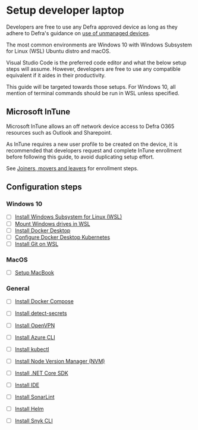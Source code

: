 # Setup developer laptop
Developers are free to use any Defra approved device as long as they adhere to Defra's guidance on [use of unmanaged devices](https://github.com/DEFRA/software-development-standards/blob/master/guides/unmanaged_devices.md). 

The most common environments are Windows 10 with Windows Subsystem for Linux (WSL) Ubuntu distro and macOS.

Visual Studio Code is the preferred code editor and what the below setup steps will assume.  However, developers are free to use any compatible equivalent if it aides in their productivity.

This guide will be targeted towards those setups. For Windows 10, all mention of terminal commands should be run in WSL unless specified.

## Microsoft InTune
Microsoft InTune allows an off network device access to Defra O365 resources such as Outlook and Sharepoint.

As InTune requires a new user profile to be created on the device, it is recommended that developers request and complete InTune enrollment before following this guide, to avoid duplicating setup effort.

See [Joiners, movers and leavers](../jlm.md) for enrollment steps.

## Configuration steps
### Windows 10
- [ ] [Install Windows Subsystem for Linux (WSL)](install-wsl.md)
- [ ] [Mount Windows drives in WSL](mount-windows-drives-in-wsl.md)
- [ ] [Install Docker Desktop](install-docker-desktop.md)
- [ ] [Configure Docker Desktop Kubernetes](configure-docker-desktop-kubernetes.md)
- [ ] [Install Git on WSL](install-git-on-wsl.md)

### MacOS
- [ ] [Setup MacBook](setup-macbook.md)

### General
- [ ] [Install Docker Compose](install-docker-compose.md)
- [ ] [Install detect-secrets](install-detect-secrets.md)
- [ ] [Install OpenVPN](install-openvpn.md)
- [ ] [Install Azure CLI](install-azure-cli.md)
- [ ] [Install kubectl](install-kubectl.md)
- [ ] [Install Node Version Manager (NVM)](install-node-version-manager.md)
- [ ] [Install .NET Core SDK](install-dotnet-sdk.md)
- [ ] [Install IDE](install-vs-code.md)
- [ ] [Install SonarLint](install-sonarlint.md)
- [ ] [Install Helm](installing-helm.md)
- [ ] [Install Snyk CLI](install-snyk.md)

